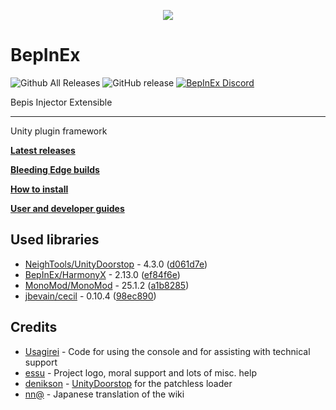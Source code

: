 <p align="center">
    <img src="https://avatars2.githubusercontent.com/u/39589027?s=256">
</p>

# BepInEx
![Github All Releases](https://img.shields.io/github/downloads/bepinex/bepinex/total.svg)
![GitHub release](https://img.shields.io/github/release/bepinex/bepinex.svg)
[![BepInEx Discord](https://user-images.githubusercontent.com/7288322/34429117-c74dbd12-ecb8-11e7-896d-46369cd0de5b.png)](https://discord.gg/MpFEDAg)

Bepis Injector Extensible

---

Unity plugin framework

**[Latest releases](https://github.com/BepInEx/BepInEx/releases)**

**[Bleeding Edge builds](https://builds.bepis.io/projects/bepinex_be)**

**[How to install](https://bepinex.github.io/bepinex_docs/master/articles/user_guide/installation/index.html)**

**[User and developer guides](https://bepinex.github.io/bepinex_docs/master/articles/index.html)**

## Used libraries
- [NeighTools/UnityDoorstop](https://github.com/NeighTools/UnityDoorstop) - 4.3.0 ([d061d7e](https://github.com/NeighTools/UnityDoorstop/commit/d061d7eabe9fc36140e7239955515801e2b9db12))
- [BepInEx/HarmonyX](https://github.com/BepInEx/HarmonyX) - 2.13.0 ([ef84f6e](https://github.com/BepInEx/HarmonyX/commit/ef84f6e44494d1c5097c2049b0efc9e02f917665))
- [MonoMod/MonoMod](https://github.com/MonoMod/MonoMod) - 25.1.2 ([a1b8285](https://github.com/MonoMod/MonoMod/commit/a1b82852b2574742776af08818487b90b0bfab93))
- [jbevain/cecil](https://github.com/jbevain/cecil) - 0.10.4 ([98ec890](https://github.com/jbevain/cecil/commit/98ec890d44643ad88d573e97be0e120435eda732))

## Credits
- [Usagirei](https://github.com/Usagirei) - Code for using the console and for assisting with technical support
- [essu](https://github.com/exdownloader) - Project logo, moral support and lots of misc. help
- [denikson](https://github.com/denikson) - [UnityDoorstop](https://github.com/NeighTools/UnityDoorstop) for the patchless loader
- [nn@](https://twitter.com/NnAone2cmg) - Japanese translation of the wiki
